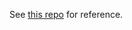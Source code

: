 See [this repo](https://github.com/TheImagingSource/IC-Imaging-Control-Samples/tree/master/Python/tisgrabber) for reference.


